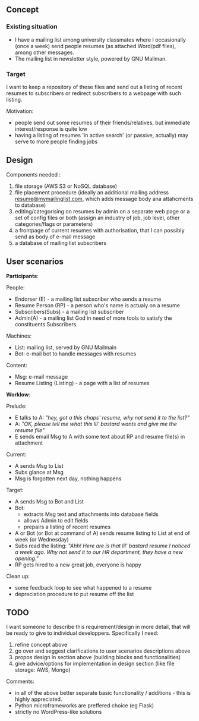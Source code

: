 Concept 
-------

### Existing situation

- I have a mailing list among university classmates where I occasionally (once a week) send people resumes 
(as attached Word/pdf files), among other messages. 
- The mailing list in newsletter style, powered  by GNU Mailman.

### Target

I want to keep a repository of these files and send out a listing of recent resumes to subscribers 
or redirect subscribers to a webpage with such listing. 

Motivation: 
- people send out some resumes of their friends/relatives, but immediate interest/response
is quite low 
- having a listing of resumes 'in active search' (or passive, actually) may serve to more people finding jobs 

Design
------
Components needed :

1. file storage (AWS S3 or NoSQL database)
2. file placement procedure (ideally an additional mailing address <resume@mymailinglist.com>, 
  which adds message body anа attahcments to database)
3. editing/categorising on resumes by admin on a separate web page or a set of config files or both
  (assign an industry of job, job level, other categories/flags or parameters)
4. a  frontpage of current resumes with authorisation, that I can possibly send as body of e-mail message
5. a database of mailing list subscribers 

User scenarios
--------------

**Participants**:

People:
 - Endorser (E) - a mailing list subscriber who sends a resume
 - Resume Person (RP) - a person who's name is actualy on a resume 
 - Subscribers(Subs) - a mailing list subscriber 
 - Admin(A) - a mailing list God in need of more tools to satisfy the constituents Subscribers
 
Machines:
 - List: mailing list, served by GNU Mailmain  
 - Bot: e-mail bot to handle messages with resumes
 
Content:
 - Msg: e-mail message
 - Resume Listing (Listing) - a page with a list of resumes
 
**Worklow**:

Prelude:
- E talks to A: *"hey, got a this chaps' resume, why not send it to the list?"*
- A: *"OK, please tell me what this lil' bastard wants and give me the resume file"*
- E sends email Msg to A with some text about RP and resume file(s) in attachment

Current:
- A sends Msg to List 
- Subs glance at Msg
- Msg is forgotten next day, nothing happens

Target:
- A sends Msg to Bot and List 
- Bot:
  - extracts Msg text and attachments into database fields
  - allows Admin to edit fields
  - prepairs a listing of recent resumes
- A or Bot (or Bot at command of A) sends resume listing to List at end of week (or Wednesday)
- Subs read the listing: *"Ahh! Here are is that lil' bastard resume I noticed a week ago. Why not send it to our HR    department, they have a new opening."*
- RP gets hired to a new great job, everyone is happy

Clean up:
- some feedback loop to see what happened to a resume
- depreciation procedure to put resume off the list


TODO
---- 

I want someone to describe this requirement/design in more detail, that will be ready to 
give to individual developpers. Specifically I need:

  1. refine concept above    
  2. go over and seggest clarifications to user scenarios descriptions above  
  3. propos design in section above (building blocks and functionalities)  
  4. give advice/options for implementation  in design section (like file storage: AWS, Mongo)  

Comments:
 - in all of the above better separate basic functionality / additions - this is highly appreciated. 
 - Python microframeworks are preffered choice (eg Flask)
 - strictly no WordPress-like solutions 
